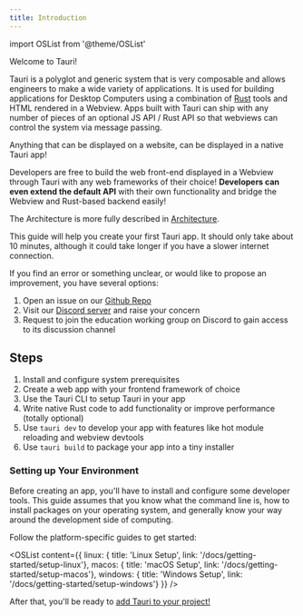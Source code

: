 ```yaml
---
title: Introduction
---
```


import OSList from '@theme/OSList'

Welcome to Tauri!

Tauri is a polyglot and generic system that is very composable and allows engineers to make a wide variety of applications. It is used for building applications for Desktop Computers using a combination of [Rust](https://www.rust-lang.org/) tools and HTML rendered in a Webview. Apps built with Tauri can ship with any number of pieces of an optional JS API / Rust API so that webviews can control the system via message passing.

Anything that can be displayed on a website, can be displayed in a native Tauri app!

Developers are free to build the web front-end displayed in a Webview through Tauri with any web frameworks of their choice!
**Developers can even extend the default API** with their own functionality and bridge the Webview and Rust-based backend easily!

The Architecture is more fully described in [Architecture](https://github.com/tauri-apps/tauri/blob/dev/ARCHITECTURE.md).

This guide will help you create your first Tauri app. It should only take about 10 minutes, although it could take longer if you have a slower internet connection.

If you find an error or something unclear, or would like to propose an improvement, you have several options:

1. Open an issue on our [Github Repo](https://github.com/tauri-apps/tauri-docs)
2. Visit our [Discord server](https://discord.gg/tauri) and raise your concern
3. Request to join the education working group on Discord to gain access to its discussion channel

## Steps

1. Install and configure system prerequisites
2. Create a web app with your frontend framework of choice
3. Use the Tauri CLI to setup Tauri in your app
4. Write native Rust code to add functionality or improve performance (totally optional)
5. Use `tauri dev` to develop your app with features like hot module reloading and webview devtools
6. Use `tauri build` to package your app into a tiny installer

### Setting up Your Environment

Before creating an app, you'll have to install and configure some developer tools. This guide assumes that you know what the command line is, how to install packages on your operating system, and generally know your way around the development side of computing.

Follow the platform-specific guides to get started:

<OSList content={{
    linux: { title: 'Linux Setup', link: '/docs/getting-started/setup-linux'},
    macos: { title: 'macOS Setup', link: '/docs/getting-started/setup-macos'},
    windows: { title: 'Windows Setup', link: '/docs/getting-started/setup-windows'}
}} />

After that, you'll be ready to [add Tauri to your project!](/docs/usage/development/integration)
